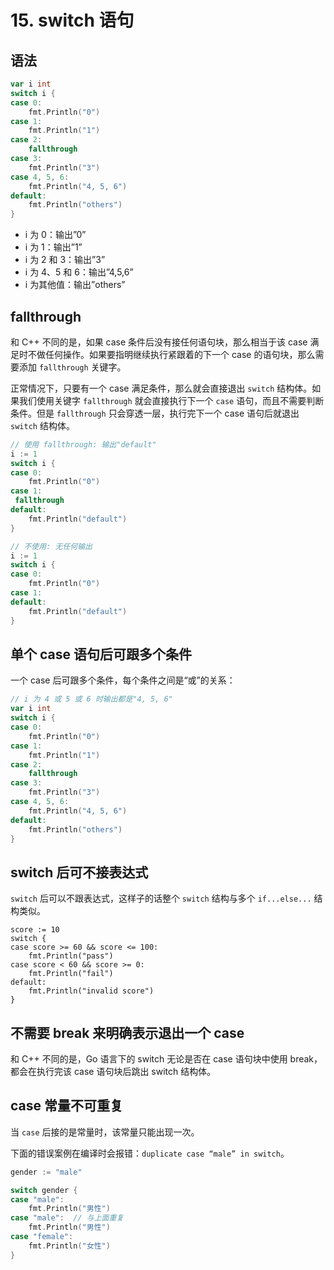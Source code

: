 # 15. switch 语句

## 语法

```go
var i int
switch i {
case 0:
    fmt.Println("0")
case 1:
    fmt.Println("1")
case 2:
    fallthrough
case 3:
    fmt.Println("3")
case 4, 5, 6:
    fmt.Println("4, 5, 6")
default:
    fmt.Println("others")
}
```

* i 为 0：输出”0”
* i 为 1：输出”1”
* i 为 2 和 3：输出”3”
* i 为 4、5 和 6：输出”4,5,6”
* i 为其他值：输出”others”

## fallthrough

和 C++ 不同的是，如果 case 条件后没有接任何语句块，那么相当于该 case 满足时不做任何操作。如果要指明继续执行紧跟着的下一个 case 的语句块，那么需要添加 `fallthrough` 关键字。

正常情况下，只要有一个 case 满足条件，那么就会直接退出 `switch` 结构体。如果我们使用关键字 `fallthrough` 就会直接执行下一个 `case` 语句，而且不需要判断条件。但是 `fallthrough` 只会穿透一层，执行完下一个 case 语句后就退出 `switch` 结构体。

```go
// 使用 fallthrough: 输出"default"
i := 1
switch i {
case 0:
    fmt.Println("0")
case 1:
 fallthrough
default:
    fmt.Println("default")
}

// 不使用: 无任何输出
i := 1
switch i {
case 0:
    fmt.Println("0")
case 1:
default:
    fmt.Println("default")
}
```

## 单个 case 语句后可跟多个条件

一个 case 后可跟多个条件，每个条件之间是“或”的关系：

```go
// i 为 4 或 5 或 6 时输出都是"4, 5, 6"
var i int
switch i {
case 0:
    fmt.Println("0")
case 1:
    fmt.Println("1")
case 2:
    fallthrough
case 3:
    fmt.Println("3")
case 4, 5, 6:
    fmt.Println("4, 5, 6")
default:
    fmt.Println("others")
}
```

## switch 后可不接表达式

`switch` 后可以不跟表达式，这样子的话整个 `switch` 结构与多个 `if...else...` 结构类似。

```
score := 10
switch {
case score >= 60 && score <= 100:
    fmt.Println("pass")
case score < 60 && score >= 0:
    fmt.Println("fail")
default:
    fmt.Println("invalid score")
}
```

## 不需要 break 来明确表示退出一个 case

和 C++ 不同的是，Go 语言下的 switch 无论是否在 case 语句块中使用 break，都会在执行完该 case 语句块后跳出 switch 结构体。

## case 常量不可重复

当 `case` 后接的是常量时，该常量只能出现一次。

下面的错误案例在编译时会报错：`duplicate case “male” in switch`。

```go
gender := "male"

switch gender {
case "male":
    fmt.Println("男性")
case "male":  // 与上面重复
    fmt.Println("男性")
case "female":
    fmt.Println("女性")
}
```